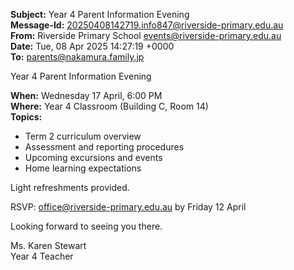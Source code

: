 **Subject:** Year 4 Parent Information Evening  
**Message-Id:** <20250408142719.info847@riverside-primary.edu.au>  
**From:** Riverside Primary School <events@riverside-primary.edu.au>  
**Date:** Tue, 08 Apr 2025 14:27:19 +0000  
**To:** parents@nakamura.family.jp  

Year 4 Parent Information Evening

**When:** Wednesday 17 April, 6:00 PM  
**Where:** Year 4 Classroom (Building C, Room 14)  
**Topics:**
- Term 2 curriculum overview
- Assessment and reporting procedures  
- Upcoming excursions and events
- Home learning expectations

Light refreshments provided.

RSVP: office@riverside-primary.edu.au by Friday 12 April

Looking forward to seeing you there.

Ms. Karen Stewart  
Year 4 Teacher
